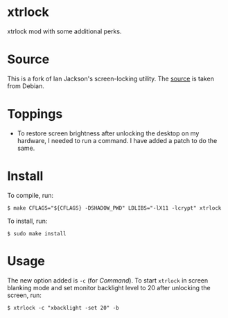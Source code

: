 # xtrlock
xtrlock mod with some additional perks.

# Source
This is a fork of Ian Jackson's screen-locking utility. The [source](http://ftp.debian.org/debian/pool/main/x/xtrlock/xtrlock_2.7.tar.gz) is taken from Debian.

# Toppings
- To restore screen brightness after unlocking the desktop on my hardware, I needed to run a command. I have added a patch to do the same.

# Install
To compile, run:

    $ make CFLAGS="${CFLAGS} -DSHADOW_PWD" LDLIBS="-lX11 -lcrypt" xtrlock

To install, run:

    $ sudo make install

# Usage
The new option added is `-c` (for *Command*). To start `xtrlock` in screen blanking mode and set monitor backlight level to 20 after unlocking the screen, run:

    $ xtrlock -c "xbacklight -set 20" -b
